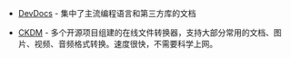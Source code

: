 
+ [DevDocs](https://devdocs.io/) - 集中了主流编程语言和第三方库的文档

+ [CKDM](https://cdkm.com/cn/) - 多个开源项目组建的在线文件转换器，支持大部分常用的文档、图片、视频、音频格式转换。速度很快，不需要科学上网。
